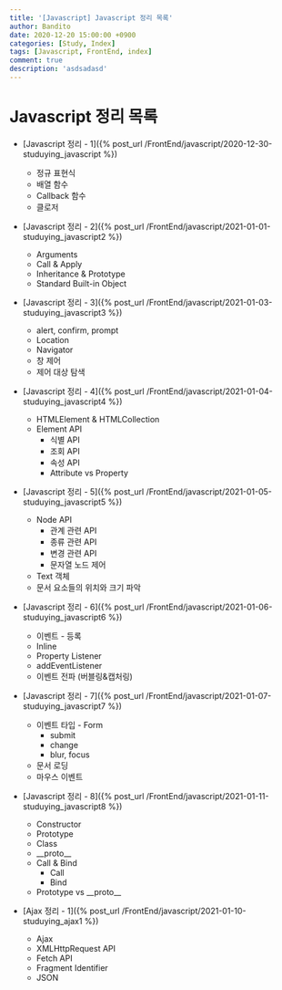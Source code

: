 ```yaml
---
title: '[Javascript] Javascript 정리 목록'
author: Bandito
date: 2020-12-20 15:00:00 +0900
categories: [Study, Index]
tags: [Javascript, FrontEnd, index]
comment: true
description: 'asdsadasd'
---
```


# Javascript 정리 목록 

+ [Javascript 정리 - 1]({% post_url /FrontEnd/javascript/2020-12-30-studuying_javascript %})
    - 정규 표현식
    - 배열 함수
    - Callback 함수
    - 클로저

+ [Javascript 정리 - 2]({% post_url /FrontEnd/javascript/2021-01-01-studuying_javascript2 %})
    - Arguments
    - Call & Apply
    - Inheritance & Prototype
    - Standard Built-in Object

+ [Javascript 정리 - 3]({% post_url /FrontEnd/javascript/2021-01-03-studuying_javascript3 %})
    - alert, confirm, prompt
    - Location
    - Navigator
    - 창 제어
    - 제어 대상 탐색

+ [Javascript 정리 - 4]({% post_url /FrontEnd/javascript/2021-01-04-studuying_javascript4 %})
    - HTMLElement & HTMLCollection
    - Element API
        + 식별 API
        + 조회 API
        + 속성 API
        + Attribute vs Property

+ [Javascript 정리 - 5]({% post_url /FrontEnd/javascript/2021-01-05-studuying_javascript5 %})
    - Node API
        + 관계 관련 API
        + 종류 관련 API
        + 변경 관련 API
        + 문자열 노드 제어
    - Text 객체
    - 문서 요소들의 위치와 크기 파악

+ [Javascript 정리 - 6]({% post_url /FrontEnd/javascript/2021-01-06-studuying_javascript6 %})
    - 이벤트 - 등록
    - Inline
    - Property Listener
    - addEventListener
    - 이벤트 전파 (버블링&캡처링)
+ [Javascript 정리 - 7]({% post_url /FrontEnd/javascript/2021-01-07-studuying_javascript7 %})   
    - 이벤트 타입 - Form
        + submit
        + change
        + blur, focus
    - 문서 로딩
    - 마우스 이벤트 
+ [Javascript 정리 - 8]({% post_url /FrontEnd/javascript/2021-01-11-studuying_javascript8 %})
    - Constructor
    - Prototype
    - Class
    - \_\_proto\_\_
    - Call & Bind
        + Call
        + Bind
    - Prototype vs \_\_proto\_\_
       
+ [Ajax 정리 - 1]({% post_url /FrontEnd/javascript/2021-01-10-studuying_ajax1 %})   
    - Ajax
    - XMLHttpRequest API
    - Fetch API
    - Fragment Identifier
    - JSON